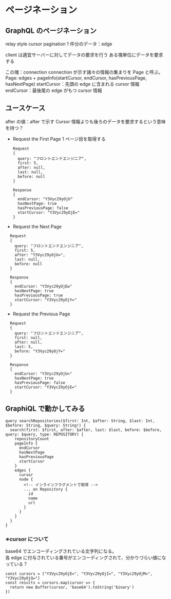 # ページネーション

## GraphQL のページネーション

relay style cursor pagination
1 件分のデータ：edge

client は適宜サーバーに対してデータの要求を行う
ある塊単位にデータを要求する

この塊：connection
connection が示す諸々の情報の集まりを Page と呼ぶ。
Page: edges + pageInfo(startCursor, endCursor, hasPreviousPage, hasNextPage)
startCursor：先頭の edge に含まれる cursor 情報
endCursor：最後尾の edge がもつ cursor 情報

## ユースケース

after の値：after で示す Cursor 情報よりも後ろのデータを要求するという意味を持つ？

- Request the First Page
  1 ページ目を取得する

  ```
  Request
  {
    query: "フロントエンドエンジニア",
    first: 5,
    after: null,
    last: null,
    before: null
  }

  Response
  {
    endCursor: "Y3Vyc29yOjU"
    hasNextPage: true
    hasPreviousPage: false
    startCursor: "Y3Vyc29yOjE="
  }

  ```

- Request the Next Page

```
  Request
  {
    query: "フロントエンドエンジニア",
    first: 5,
    after: "Y3Vyc29yOjU=",
    last: null,
    before: null
  }

  Response
  {
    endCursor: "Y3Vyc29yOjEw"
    hasNextPage: true
    hasPreviousPage: true
    startCursor: "Y3Vyc29yOjY="
  }
```

- Request the Previous Page

```
  Request
  {
    query: "フロントエンドエンジニア",
    first: null,
    after: null,
    last: 5,
    before: "Y3Vyc29yOjY="
  }

  Response
  {
    endCursor: "Y3Vyc29yOjU="
    hasNextPage: true
    hasPreviousPage: false
    startCursor: "Y3Vyc29yOjE="
  }
```

## GraphiQL で動かしてみる

```
query searchRepositories($first: Int, $after: String, $last: Int, $before: String, $query: String!) {
  search(first: $first, after: $after, last: $last, before: $before, query: $query, type: REPOSITORY) {
    repositoryCount
    pageInfo {
      endCursor
      hasNextPage
      hasPreviousPage
      startCursor
    }
    edges {
      cursor
      node {
        <!-- インラインフラグメントで取得 -->
        ... on Repository {
          id
          name
          url
        }
      }
    }
  }
}
```

### ※cursor について

base64 でエンコーディングされている文字列になる。<br>
各 edge に付与されている番号がエンコーディングされて、分かりづらい値になっている？

```
const cursors = ["Y3Vyc29yOjE=", "Y3Vyc29yOjI=", "Y3Vyc29yOjM=", "Y3Vyc29yOjQ="]
const results = corsors.map(cursor => {
  return new Buffer(cursor, 'base64').toString('binary')
})
```
